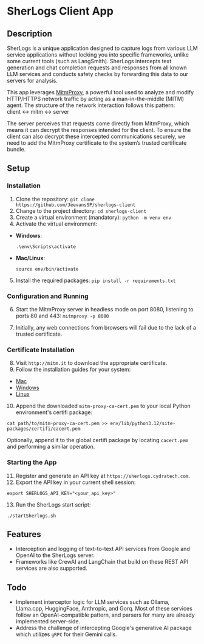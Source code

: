 # SherLogs Client App

## Description

SherLogs is a unique application designed to capture logs from various LLM service applications without locking you into specific frameworks, unlike some current tools (such as LangSmith). SherLogs intercepts text generation and chat completion requests and responses from all known LLM services and conducts safety checks by forwarding this data to our servers for analysis.

This app leverages [MitmProxy](https://mitmproxy.org/), a powerful tool used to analyze and modify HTTP/HTTPS network traffic by acting as a man-in-the-middle (MITM) agent. The structure of the network interaction follows this pattern:  
client <-> mitm <-> server  

The server perceives that requests come directly from MitmProxy, which means it can decrypt the responses intended for the client. To ensure the client can also decrypt these intercepted communications securely, we need to add the MitmProxy certificate to the system’s trusted certificate bundle.

## Setup

### Installation

1. Clone the repository: `git clone https://github.com/JeevansSP/sherlogs-client`
2. Change to the project directory: `cd sherlogs-client`
3. Create a virtual environment (mandatory): `python -m venv env`
4. Activate the virtual environment:
- **Windows**:
  ```
  .\env\Scripts\activate
  ```
- **Mac/Linux**:
  ```
  source env/bin/activate
  ```
5. Install the required packages: `pip install -r requirements.txt`  

### Configuration and Running

6. Start the MitmProxy server in headless mode on port 8080, listening to ports 80 and 443: `mitmproxy -p 8080`

7. Initially, any web connections from browsers will fail due to the lack of a trusted certificate.

### Certificate Installation

8. Visit `http://mitm.it` to download the appropriate certificate.
9. Follow the installation guides for your system:
- [Mac](https://www.youtube.com/watch?v=7BXsaU42yok&t=525s)
- [Windows](https://www.youtube.com/watch?v=AacH2L_D2B8)
- [Linux](https://www.youtube.com/watch?v=igcsLKDfssw)
10. Append the downloaded `mitm-proxy-ca-cert.pem` to your local Python environment's certifi package:
 ```
 cat path/to/mitm-proxy-ca-cert.pem >> env/lib/python3.12/site-packages/certifi/cacert.pem
 ```
 Optionally, append it to the global certifi package by locating `cacert.pem` and performing a similar operation.

### Starting the App

11. Register and generate an API key at `https://sherlogs.cydratech.com`.
12. Export the API key in your current shell session:
 ```
 export SHERLOGS_API_KEY="<your_api_key>"
 ```
13. Run the SherLogs start script:
 ```
 ./startSherlogs.sh
 ```

## Features

- Interception and logging of text-to-text API services from Google and OpenAI to the SherLogs server.
- Frameworks like CrewAI and LangChain that build on these REST API services are also supported.

## Todo

- Implement interceptor logic for LLM services such as Ollama, Llama.cpp, HuggingFace, Anthropic, and Gorq. Most of these services follow an OpenAI-compatible pattern, and parsers for many are already implemented server-side.
- Address the challenge of intercepting Google's generative AI package which utilizes `gRPC` for their Gemini calls.




